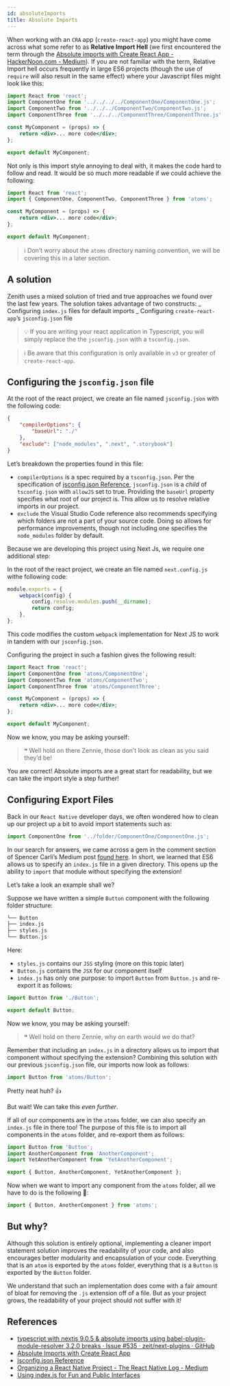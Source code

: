 ```yaml
---
id: absoluteImports
title: Absolute Imports
---
```


When working with an `CRA` app (`create-react-app`) you might have come across what some refer to as **Relative Import Hell** (we first encountered the term through the [Absolute imports with Create React App - HackerNoon.com - Medium](https://medium.com/hackernoon/absolute-imports-with-create-react-app-4c6cfb66c35d)). If you are not familiar with the term, Relative Import hell occurs frequently in large ES6 projects (though the use of `require` will also result in the same effect) where your Javascript files might look like this:

```jsx
import React from 'react';
import ComponentOne from '../../../../ComponentOne/ComponentOne.js';
import ComponentTwo from '../../../ComponentTwo/ComponentTwo.js';
import ComponentThree from '../../../ComponentThree/ComponentThree.js';

const MyComponent = (props) => {
    return <div>... more code</div>;
};

export default MyComponent;
```

Not only is this import style annoying to deal with, it makes the code hard to follow and read. It would be so much more readable if we could achieve the following:

```jsx
import React from 'react';
import { ComponentOne, ComponentTwo, ComponentThree } from 'atoms';

const MyComponent = (props) => {
    return <div>... more code</div>;
};

export default MyComponent;
```

> ℹ️ Don’t worry about the `atoms` directory naming convention, we will be covering this in a later section.

## A solution

Zenith uses a mixed solution of tried and true approaches we found over the last few years. The solution takes advantage of two constructs:
_ Configuring `index.js` files for default imports
_ Configuring `create-react-app`’s `jsconfig.json` file

> 💡 If you are writing your react application in Typescript, you will simply replace the the `jsconfig.json` with a `tsconfig.json`.

> ℹ️ Be aware that this configuration is only available in `v3` or greater of `create-react-app`.

## Configuring the `jsconfig.json` file

At the root of the react project, we create an file named `jsconfig.json` with the following code:

```json
{
    "compilerOptions": {
        "baseUrl": "./"
    },
    "exclude": ["node_modules", ".next", ".storybook"]
}
```

Let’s breakdown the properties found in this file:

-   `compilerOptions` is a spec required by a `tsconfig.json`. Per the specification of [jsconfig.json Reference](https://code.visualstudio.com/docs/languages/jsconfig), `jsconfig.json` is a _child_ of `tsconfig.json` with `allowJS` set to true. Providing the `baseUrl` property specifies what root of our project is. This allow us to resolve relative imports in our project.
-   `exclude` the Visual Studio Code reference also recommends specifying which folders are not a part of your source code. Doing so allows for performance improvements, though not including one specifies the `node_modules` folder by default.

Because we are developing this project using Next Js, we require one additional step:

In the root of the react project, we create an file named `next.config.js` withe following code:

```js
module.exports = {
    webpack(config) {
        config.resolve.modules.push(__dirname);
        return config;
    },
};
```

This code modifies the custom `webpack` implementation for Next JS to work in tandem with our `jsconfig.json`.

Configuring the project in such a fashion gives the following result:

```jsx
import React from 'react';
import ComponentOne from 'atoms/ComponentOne';
import ComponentTwo from 'atoms/ComponentTwo';
import ComponentThree from 'atoms/ComponentThree';

const MyComponent = (props) => {
    return <div>... more code</div>;
};

export default MyComponent;
```

Now we know, you may be asking yourself:

> ❝ Well hold on there Zennie, those don’t look as clean as you said they’d be!

You are correct! Absolute imports are a great start for readability, but we can take the import style a step further!

## Configuring Export Files

Back in our `React Native` developer days, we often wondered how to clean up our project up a bit to avoid import statements such as:

```js
import ComponentOne from '../folder/ComponentOne/ComponentOne.js';
```

In our search for answers, we came across a gem in the comment section of Spencer Carli’s Medium post [found here](https://medium.com/p/9514dfadaa0/responses/show). In short, we learned that ES6 allows us to specify an `index.js` file in a given directory. This opens up the ability to `import` that module without specifying the extension!

Let’s take a look an example shall we?

Suppose we have written a simple `Button` component with the following folder structure:

```markdown
└── Button
├── index.js
├── styles.js
└── Button.js
```

Here:

-   `styles.js` contains our `JSS` styling (more on this topic later)
-   `Button.js` contains the `JSX` for our component itself
-   `index.js` has only one purpose: to import `Button` from `Button.js` and re-export it as follows:

```js
import Button from './Button';

export default Button;
```

Now we know, you may be asking yourself:

> ❝ Well hold on there Zennie, why on earth would we do that?

Remember that including an `index.js` in a directory allows us to import that component without specifying the extension? Combining this solution with our previous `jsconfig.json` file, our imports now look as follows:

```js
import Button from 'atoms/Button';
```

Pretty neat huh? 👍

But wait! We can take this _even further_.

If all of our components are in the `atoms` folder, we can also specify an `index.js` file in there too! The purpose of this file is to import all components in the `atoms` folder, and re-export them as follows:

```js
import Button from 'Button';
import AnotherComponent from 'AnotherComponent';
import YetAnotherComponent from 'YetAnotherComponent';

export { Button, AnotherComponent, YetAnotherComponent };
```

Now when we want to import any component from the `atoms` folder, all we have to do is the following 🎉:

```js
import { Button, AnotherComponent } from 'atoms';
```

## But why?

Although this solution is entirely optional, implementing a cleaner import statement solution improves the readability of your code, and also encourages better modularity and encapsulation of your code. Everything that is an `atom` is exported by the `atoms` folder, everything that is a `Button` is exported by the `Button` folder.

We understand that such an implementation does come with a fair amount of bloat for removing the `.js` extension off of a file. But as your project grows, the readability of your project should not suffer with it!

## References

-   [typescript with nextjs 9.0.5 & absolute imports using babel-plugin-module-resolver 3.2.0 breaks · Issue #535 · zeit/next-plugins · GitHub](https://github.com/zeit/next-plugins/issues/535)
-   [Absolute Imports with Create React App](https://medium.com/hackernoon/absolute-imports-with-create-react-app-4c6cfb66c35d)
-   [jsconfig.json Reference](https://code.visualstudio.com/docs/languages/jsconfig)
-   [Organizing a React Native Project - The React Native Log - Medium](https://medium.com/the-react-native-log/organizing-a-react-native-project-9514dfadaa0)
-   [Using index.js for Fun and Public Interfaces](https://alligator.io/react/index-js-public-interfaces/)
